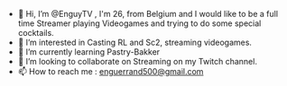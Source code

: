 - 👋 Hi, I’m @EnguyTV , I'm 26, from Belgium and I would like to be a full time Streamer playing Videogames and trying to do some special cocktails.
- 👀 I’m interested in Casting RL and Sc2, streaming videogames.
- 🌱 I’m currently learning Pastry-Bakker
- 💞️ I’m looking to collaborate on Streaming on my Twitch channel.
- 📫 How to reach me : enguerrand500@gmail.com

<!---
EnguyTV/EnguyTV is a ✨ special ✨ repository because its `README.md` (this file) appears on your GitHub profile.
You can click the Preview link to take a look at your changes.
--->

